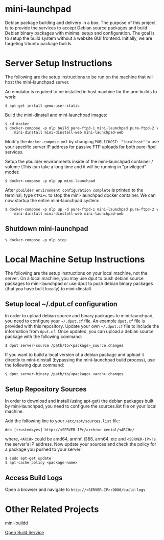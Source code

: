 # mini-launchpad

Debian package building and delivery in a box. The purpose of this project is
to provide the services to accept Debian source packages and build Debian
binary packages with minimal setup and configuration. The goal is to setup the
build system without a website GUI frontend. Initially, we are targeting Ubuntu
package builds.

# Server Setup Instructions

The following are the setup instructions to be run on the machine that will
host the mini-launchpad server.

An emulator is required to be installed in host machine for the arm builds to
work:

    $ apt-get install qemu-user-static

Build the mini-dinstall and mini-launchpad images:

    $ cd docker
    $ docker-compose -p mlp build pure-ftpd-1 mini-launchpad pure-ftpd-2 \
        mini-dinstall mini-dinstall-web mini-launchpad-web

Modify the ``docker-compose.yml`` by changing ``PUBLICHOST: "localhost"`` to
use your specific server IP address for passive FTP uploads for both pure-ftpd
services.

Setup the pbuilder environments inside of the mini-launchpad container / volume
(This can take a long time and it will be running in "privileged" mode):

    $ docker-compose -p mlp up mini-launchpad

After ``pbuilder environment configuration complete`` is printed to the
terminal, type ``CTRL+c`` to stop the mini-launchpad docker container. We can
now startup the entire mini-launchpad system:

    $ docker-compose -p mlp up -d pure-ftpd-1 mini-launchpad pure-ftpd-2 \
        mini-dinstall mini-dinstall-web mini-launchpad-web

## Shutdown mini-launchpad

    $ docker-compose -p mlp stop

# Local Machine Setup Instructions

The following are the setup instructions on your local machine, not the
server. On a local machine, you may use dput to push debian source packages to
mini-launchpad or use dput to push debian binary packages (that you have built
locally) to mini-dinstall.

## Setup local ~/.dput.cf configuration

In order to upload debian source and binary packages to mini-launchpad, you
need to configure your ``~/.dput.cf`` file.  An example ``dput.cf`` file is
provided with this repository. Update your own ``~/.dput.cf`` file to include
the information from ``dput.cf``. Once updated, you can upload a debian source
package with the following command:

    $ dput server-source /path/to/<package>_source.changes

If you want to build a local version of a debian package and upload it directly
to mini-dinstall (bypassing the mini-launchpad build process), use the
following dput command:

    $ dput server-binary /path/to/<package>_<arch>.changes

## Setup Repository Sources

In order to download and install (using apt-get) the debian packages built by
mini-launchpad, you need to configure the sources.list file on your local
machine.

Add the following line to your ``/etc/apt/sources.list`` file:

    deb [trusted=yes] http://<SERVER-IP>/archive xenial/<ARCH>/

where, ``<ARCH>`` could be amd64, armhf, i386, arm64, etc and ``<SERVER-IP>``
is the server's IP address. Now update your sources and check the policy for a
package you pushed to your server:

    $ sudo apt-get update
    $ apt-cache policy <package-name>

## Access Build Logs

Open a browser and navigate to ``http://<SERVER-IP>:9080/build-logs``

# Other Related Projects

[mini-buildd](http://mini-buildd.installiert.net/)

[Open Build Service](http://openbuildservice.org/)
